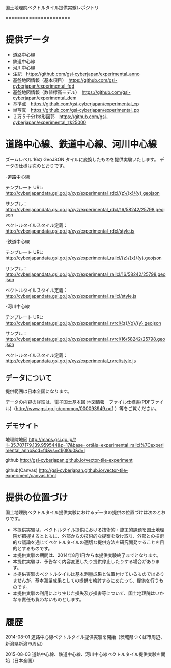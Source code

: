 国土地理院ベクトルタイル提供実験レポジトリ

======================

# 提供データ
- 道路中心線
- 鉄道中心線
- 河川中心線
- 注記　https://github.com/gsi-cyberjapan/experimental_anno
- 基盤地図情報（基本項目）　https://github.com/gsi-cyberjapan/experimental_fgd
- 基盤地図情報（数値標高モデル）　https://github.com/gsi-cyberjapan/experimental_dem
- 基準点　https://github.com/gsi-cyberjapan/experimental_cp
- 単写真　https://github.com/gsi-cyberjapan/experimental_pp
- ２万５千分1地形図郭　https://github.com/gsi-cyberjapan/experimental_zk25000

# 道路中心線、鉄道中心線、河川中心線
ズームレベル 16の GeoJSON タイルに変換したものを提供実験いたします。
データの仕様は次のとおりです。

-道路中心線

テンプレート URL: http://cyberjapandata.gsi.go.jp/xyz/experimental_rdcl/{z}/{x}/{y}.geojson

サンプル：http://cyberjapandata.gsi.go.jp/xyz/experimental_rdcl/16/58242/25798.geojson

ベクトルタイルスタイル定義：http://cyberjapandata.gsi.go.jp/xyz/experimental_rdcl/style.js


-鉄道中心線

テンプレート URL: http://cyberjapandata.gsi.go.jp/xyz/experimental_railcl/{z}/{x}/{y}.geojson

サンプル：http://cyberjapandata.gsi.go.jp/xyz/experimental_railcl/16/58242/25798.geojson

ベクトルタイルスタイル定義：http://cyberjapandata.gsi.go.jp/xyz/experimental_railcl/style.js


-河川中心線

テンプレート URL: http://cyberjapandata.gsi.go.jp/xyz/experimental_rvrcl/{z}/{x}/{y}.geojson

サンプル：http://cyberjapandata.gsi.go.jp/xyz/experimental_rvrcl/16/58242/25798.geojson

ベクトルタイルスタイル定義：http://cyberjapandata.gsi.go.jp/xyz/experimental_rvrcl/style.js


## データについて
提供範囲は日本全国になります。

データの内容の詳細は、電子国土基本図 地図情報　ファイル仕様書(PDFファイル)（http://www.gsi.go.jp/common/000093949.pdf ）等をご覧ください。

## デモサイト
地理院地図
http://maps.gsi.go.jp/?ll=35.707179,139.959544&z=17&base=ort&ls=experimental_railcl%7Cexperimental_anno&cd=f4&vs=c1j0l0u0&d=l

github
http://gsi-cyberjapan.github.io/vector-tile-experiment

github(Canvas)
http://gsi-cyberjapan.github.io/vector-tile-experiment/canvas.html

# 提供の位置づけ
国土地理院ベクトルタイル提供実験におけるデータの提供の位置づけは次のとおりです。
- 本提供実験は、ベクトルタイル提供における技術的・施策的課題を国土地理院が把握するとともに、外部からの技術的な提案を受け取り、外部との技術的な議論を通じてベクトルタイルの適切な提供方法を研究開発することを目的とするものです。
- 本提供実験の期間は、2014年8月1日から本提供実験終了までとなります。
- 本提供実験は、予告なく内容変更したり提供停止したりする場合があります。
- 本提供実験のベクトルタイルは基本測量成果と位置付けているものではありませんが、基本測量成果としての提供を検討するにあたって、提供を行うものです。
- 本提供実験の利用により生じた損失及び損害等について、国土地理院はいかなる責任も負わないものとします。


# 履歴
2014-08-01 道路中心線ベクトルタイル提供実験を開始（茨城県つくば市周辺、新潟県新潟市周辺）

2015-08-03 道路中心線、鉄道中心線、河川中心線ベクトルタイル提供実験を開始（日本全国）
